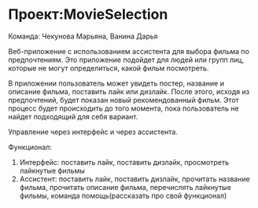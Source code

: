 # Проект:MovieSelection
Команда: Чекунова Марьяна, Ванина Дарья

Веб-приложение с использованием ассистента для выбора фильма по предпочтениям. Это приложение подойдет для людей или групп лиц, которые не могут определиться, какой фильм посмотреть. 

В приложении пользователь может увидеть постер, название и описание фильма, поставить лайк или дизлайк. После этого, исходя из предпочтений, будет показан новый рекомендованный фильм. Этот процесс будет происходить до того момента, пока пользователь не найдет подходящий для себя вариант.

Управление через интерфейс и через ассистента.

Функционал: 
 1. Интерфейс: поставить лайк, поставить дизлайк, просмотреть лайкнутые фильмы
 2. Ассистент: поставить лайк, поставить дизлайк, прочитать название фильма, прочитать описание фильма, перечислять лайкнутые фильмы, команда помощь(рассказать про свой функционал)
